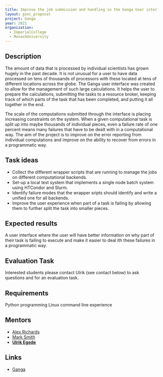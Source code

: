 ```yaml
---
title: Improve the job submission and handling in the Ganga User interface
layout: gsoc_proposal
project: Ganga
year: 2021
organization:
  - ImperialCollege
  - MonashUniversity
---
```


## Description
The amount of data that is processed by individual scientists has grown hugely in the past decade. It is not unusual for a user to have data processed on tens of thousands of processors with these located at tens of different locations across the globe. The Ganga user interface was created to allow for the management of such large calculations. It helps the user to prepare the calculations, submitting the tasks to a resource broker, keeping track of which parts of the task that has been completed, and putting it all together in the end.

The scale of the computations submitted through the interface is placing increasing constraints on the system. When a given computational task is split up into maybe thousands of individual pieces, even a failure rate of one percent means many failures that have to be dealt with in a computational way. The aim of the project is to improve on the error reporting from individual computations and improve on the ability to recover from errors in a programmatic way.

## Task ideas
 * Collect the different wrapper scripts that are running to manage the jobs on different computational backends.
 * Set-up a local test system that implements a single node batch system using HTCondor and Slurm.
 * Identify failure modes that the wrapper sripts should identify and write a unified one for all backends.
 * Improve the user experience when part of a task is failing by allowing them to further split the task into smaller pieces.

## Expected results
A user interface where the user will have better information on why part of their task is failing to execute and make it easier to deal ith these failures in a programmatic way. 

## Evaluation Task
Interested students please contact Ulrik (see contact below) to ask questions and for an evaluation task.

## Requirements
Python programming
Linux command line experience

## Mentors 
  * [Alex Richards](mailto:a.richards@imperial.ac.uk)
  * [Mark Smith](mailto:mark.smith1@imperial.ac.uk)
  * **[Ulrik Egede](mailto:ulrik.egede@monash.edu)**

## Links
  * [Ganga](https://github.com/ganga-devs/ganga)

